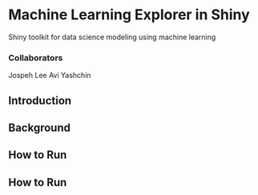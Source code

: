 # Machine Learning Explorer in Shiny
Shiny toolkit for data science modeling using machine learning

### Collaborators
Jospeh Lee
Avi Yashchin

## Introduction


## Background


## How to Run


## How to Run
